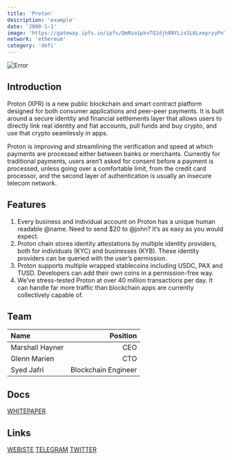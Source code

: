 ```yaml
---
title: 'Proton'
description: 'example'
date: '2000-1-1'
image: 'https://gateway.ipfs.io/ipfs/QmNza1pkvTQ1djh8NYLisSL6LxmyryyPnTjzF4ud7DxoVW'
network: 'ethereum'
category: 'defi'
---
```


![Error](https://gateway.ipfs.io/ipfs/QmX2jBNfXftiv5UyYYenGJfs8FNHnrYRmubBAvrkur3Aer)

## Introduction

Proton (XPR) is a new public blockchain and smart contract platform designed for both consumer applications and peer-peer payments. It is built around a secure identity and financial settlements layer that allows users to directly link real identity and fiat accounts, pull funds and buy crypto, and use that crypto seamlessly in apps.

Proton is improving and streamlining the verification and speed at which payments are processed either between banks or merchants. Currently for traditional payments, users aren’t asked for consent before a payment is processed, unless going over a comfortable limit, from the credit card processor, and the second layer of authentication is usually an insecure telecom network.



## Features
1. Every business and individual account on Proton has a unique human readable @name. Need to send $20 to @john? It’s as easy as you would expect.
2. Proton chain stores identity attestations by multiple identity providers, both for individuals (KYC) and businesses (KYB). These identity providers can be queried with the user’s permission.
3. Proton supports multiple wrapped stablecoins including USDC, PAX and TUSD. Developers can add their own coins in a permission-free way.
4. We’ve stress-tested Proton at over 40 million transactions per day. It can handle far more traffic than blockchain apps are currently collectively capable of.
   



## Team

| Name  |  Position |
|:---|---:|
|Marshall Hayner  | CEO |
|Glenn Marien| CTO |
|Syed Jafri | Blockchain Engineer |

## Docs

[WHITEPAPER](https://gateway.ipfs.io/QmdE2ZYC35yf2gBesMHZQkNeBdxFfk5Ni3XDrYbFkHfySw)


## Links

[WEBISTE](https://www.protonchain.com/)
[TELEGRAM](https://t.me/protonxpr)
[TWITTER](https://twitter.com/protonxpr)
